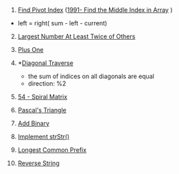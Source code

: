 1.  [Find Pivot Index](https://leetcode.com/explore/learn/card/array-and-string/201/introduction-to-array/1144/) ([1991- Find the Middle Index in Array](https://leetcode.com/problems/find-the-middle-index-in-array/) )
   - left = right( sum - left - current)
2. [Largest Number At Least Twice of Others](https://leetcode.com/explore/learn/card/array-and-string/201/introduction-to-array/1147/)
3. [Plus One](https://leetcode.com/explore/learn/card/array-and-string/201/introduction-to-array/1148/)
4. *[Diagonal Traverse](https://leetcode.com/explore/learn/card/array-and-string/202/introduction-to-2d-array/1167/)
   - the sum of indices on all diagonals are equal
   - direction: %2
5. [54 - Spiral Matrix](https://leetcode.com/problems/spiral-matrix/)
6.  [Pascal's Triangle](https://leetcode.com/explore/learn/card/array-and-string/202/introduction-to-2d-array/1170/)

7. [Add Binary](https://leetcode.com/explore/learn/card/array-and-string/203/introduction-to-string/1160/)
8.  [Implement strStr()](https://leetcode.com/explore/learn/card/array-and-string/203/introduction-to-string/1161/)
9. [Longest Common Prefix](https://leetcode.com/explore/learn/card/array-and-string/203/introduction-to-string/1162/)
10. [Reverse String](https://leetcode.com/explore/learn/card/array-and-string/205/array-two-pointer-technique/1183/)